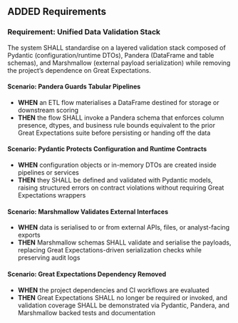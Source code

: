 ## ADDED Requirements
### Requirement: Unified Data Validation Stack
The system SHALL standardise on a layered validation stack composed of Pydantic (configuration/runtime DTOs), Pandera (DataFrame and table schemas), and Marshmallow (external payload serialization) while removing the project’s dependence on Great Expectations.

#### Scenario: Pandera Guards Tabular Pipelines
- **WHEN** an ETL flow materialises a DataFrame destined for storage or downstream scoring
- **THEN** the flow SHALL invoke a Pandera schema that enforces column presence, dtypes, and business rule bounds equivalent to the prior Great Expectations suite before persisting or handing off the data

#### Scenario: Pydantic Protects Configuration and Runtime Contracts
- **WHEN** configuration objects or in-memory DTOs are created inside pipelines or services
- **THEN** they SHALL be defined and validated with Pydantic models, raising structured errors on contract violations without requiring Great Expectations wrappers

#### Scenario: Marshmallow Validates External Interfaces
- **WHEN** data is serialised to or from external APIs, files, or analyst-facing exports
- **THEN** Marshmallow schemas SHALL validate and serialise the payloads, replacing Great Expectations-driven serialization checks while preserving audit logs

#### Scenario: Great Expectations Dependency Removed
- **WHEN** the project dependencies and CI workflows are evaluated
- **THEN** Great Expectations SHALL no longer be required or invoked, and validation coverage SHALL be demonstrated via Pydantic, Pandera, and Marshmallow backed tests and documentation
